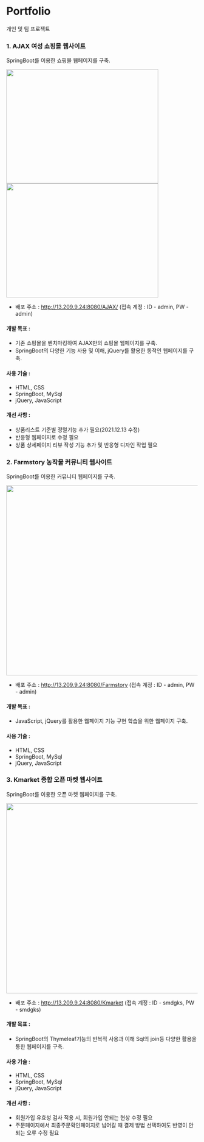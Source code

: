 # Portfolio
개인 및 팀 프로젝트

### 1. AJAX 여성 쇼핑몰 웹사이트
SpringBoot를 이용한 쇼핑몰 웹페이지를 구축.

<img src="https://user-images.githubusercontent.com/88361198/146023723-2ff4e4a7-73c3-46d9-a99d-66e56541fead.png"  width="400" height="300"/><img src="https://user-images.githubusercontent.com/88361198/146023881-c8c1b363-d1e7-479b-a4eb-7fe7bceb4a67.png"  width="400" height="300"/>

- 배포 주소 : http://13.209.9.24:8080/AJAX/ 
           (접속 계정 : ID - admin, PW - admin)

#### 개발 목표 :
- 기존 쇼핑몰을 벤치마킹하여 AJAX만의 쇼핑몰 웹페이지를 구축.
- SpringBoot의 다양한 기능 사용 및 이해, jQuery를 활용한 동적인 웹페이지를 구축.

#### 사용 기술 :
- HTML, CSS
- SpringBoot, MySql
- jQuery, JavaScript

<!-- #### Advanced Feature :
(설명)
(이미지)(핵심 기능 간단하게) -->

#### 개선 사항 :
- 상품리스트 기준별 정렬기능 추가 필요(2021.12.13 수정)
- 반응형 웹페이지로 수정 필요
- 상품 상세페이지 리뷰 작성 기능 추가 및 반응형 디자인 작업 필요


### 2. Farmstory 농작물 커뮤니티 웹사이트
SpringBoot를 이용한 커뮤니티 웹페이지를 구축.

<img src="https://user-images.githubusercontent.com/88361198/146007946-63c82ca8-fa36-489f-a130-e52392e9d001.png"  width="600" height="500"/>

- 배포 주소 : http://13.209.9.24:8080/Farmstory
            (접속 계정 : ID - admin, PW - admin)

#### 개발 목표 : 
- JavaScript, jQuery를 활용한 웹페이지 기능 구현 학습을 위한 웹페이지 구축.

#### 사용 기술 :
- HTML, CSS
- SpringBoot, MySql
- jQuery, JavaScript

### 3. Kmarket 종합 오픈 마켓 웹사이트
SpringBoot를 이용한 오픈 마켓 웹페이지를 구축.

<img src="https://user-images.githubusercontent.com/88361198/146019128-39922cad-381a-409d-a4b3-45fe570e3bc3.png"  width="600" height="500"/>

- 배포 주소 : http://13.209.9.24:8080/Kmarket 
            (접속 계정 : ID - smdgks, PW - smdgks)
            
#### 개발 목표 : 
- SpringBoot의 Thymeleaf기능의 반복적 사용과 이해 Sql의 join등 다양한 활용을 통한 웹페이지를 구축.

#### 사용 기술 :
- HTML, CSS
- SpringBoot, MySql
- jQuery, JavaScript

#### 개선 사항 :
- 회원가입 유효성 검사 적용 시, 회원가입 안되는 현상 수정 필요
- 주문페이지에서 최종주문확인페이지로 넘어갈 때 결제 방법 선택하여도 반영이 안되는 오류 수정 필요
